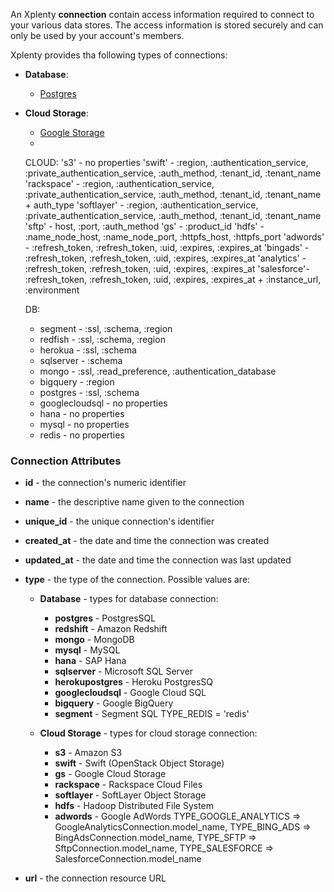 An Xplenty **connection** contain access information required to connect to your various data stores.
The access information is stored securely and can only be used by your account's members.

Xplenty provides tha following types of connections:
* **Database**:
  * [Postgres](https://github.com/xplenty/xplenty-api-doc-v2/blob/master/resources/connections/postgres.md)
* **Cloud Storage**:
  * [Google Storage](https://github.com/xplenty/xplenty-api-doc-v2/blob/master/resources/connections/gs.md)
  *

  CLOUD:
  's3' - no properties
  'swift' -     :region, :authentication_service, :private_authentication_service, :auth_method, :tenant_id, :tenant_name
  'rackspace' - :region, :authentication_service, :private_authentication_service, :auth_method, :tenant_id, :tenant_name + auth_type
  'softlayer' - :region, :authentication_service, :private_authentication_service, :auth_method, :tenant_id, :tenant_name
  'sftp' -  host, :port, :auth_method
  'gs' - :product_id
  'hdfs' - :name_node_host, :name_node_port, :httpfs_host, :httpfs_port
  'adwords' -   :refresh_token, :refresh_token, :uid, :expires, :expires_at
  'bingads' -   :refresh_token, :refresh_token, :uid, :expires, :expires_at
  'analytics' - :refresh_token, :refresh_token, :uid, :expires, :expires_at
  'salesforce'- :refresh_token, :refresh_token, :uid, :expires, :expires_at + :instance_url, :environment



  DB:
  - segment - :ssl, :schema, :region
  - redfish - :ssl, :schema, :region
  - herokua - :ssl, :schema
  - sqlserver - :schema
  - mongo -   :ssl, :read_preference, :authentication_database
  - bigquery - :region
  - postgres - :ssl, :schema
  - googlecloudsql - no properties
  - hana - no properties
  - mysql - no properties
  - redis - no properties

### Connection Attributes

* **id** - the connection's numeric identifier
* **name** - the descriptive name given to the connection
* **unique_id** - the unique connection's identifier
* **created_at** - the date and time the connection was created
* **updated_at** - the date and time the connection was last updated
* **type** - the type of the connection. Possible values are:
  * **Database** - types for database connection:
    * **postgres** - PostgresSQL
    * **redshift** - Amazon Redshift
    * **mongo** - MongoDB
    * **mysql** - MySQL
    * **hana** - SAP Hana
    * **sqlserver** - Microsoft SQL Server
    * **herokupostgres** - Heroku PostgresSQ
    * **googlecloudsql** - Google Cloud SQL
    * **bigquery** - Google BigQuery
    * **segment** - Segment SQL
    TYPE_REDIS = 'redis'


  * **Cloud Storage** - types for cloud storage connection:
    * **s3** - Amazon S3
    * **swift** - Swift (OpenStack Object Storage)
    * **gs** - Google Cloud Storage
    * **rackspace** - Rackspace Cloud Files
    * **softlayer** - SoftLayer Object Storage
    * **hdfs** - Hadoop Distributed File System
    * **adwords** - Google AdWords
    TYPE_GOOGLE_ANALYTICS => GoogleAnalyticsConnection.model_name,
    TYPE_BING_ADS => BingAdsConnection.model_name,
    TYPE_SFTP => SftpConnection.model_name,
    TYPE_SALESFORCE => SalesforceConnection.model_name

* **url** - the connection resource URL
